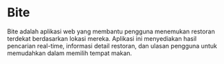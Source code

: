 # Bite
Bite adalah aplikasi web yang membantu pengguna menemukan restoran terdekat berdasarkan lokasi mereka. Aplikasi ini menyediakan hasil pencarian real-time, informasi detail restoran, dan ulasan pengguna untuk memudahkan dalam memilih tempat makan.
